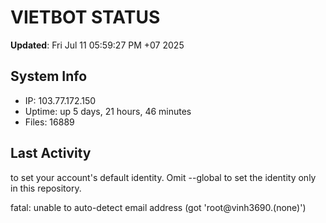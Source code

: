 # VIETBOT STATUS
**Updated**: Fri Jul 11 05:59:27 PM +07 2025

## System Info
- IP: 103.77.172.150
- Uptime: up 5 days, 21 hours, 46 minutes
- Files: 16889

## Last Activity

to set your account's default identity.
Omit --global to set the identity only in this repository.

fatal: unable to auto-detect email address (got 'root@vinh3690.(none)')
